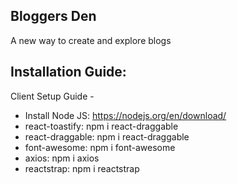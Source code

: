 ## Bloggers Den
A new way to create and explore blogs

## Installation Guide:
Client Setup Guide -
* Install Node JS: https://nodejs.org/en/download/
* react-toastify: npm i react-draggable
* react-draggable: npm i react-draggable
* font-awesome: npm i font-awesome
* axios: npm i axios
* reactstrap: npm i reactstrap
